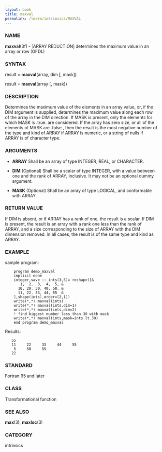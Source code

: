 ```yaml
---
layout: book
title: maxval
permalink: /learn/intrinsics/MAXVAL
---
```

### NAME

__maxval__(3f) - \[ARRAY REDUCTION\] determines the maximum value in an array or row
(GFDL)

### SYNTAX

result = __maxval__(array, dim \[, mask\])

result = __maxval__(array \[, mask\])

### DESCRIPTION

Determines the maximum value of the elements in an array value, or, if
the DIM argument is supplied, determines the maximum value along each
row of the array in the DIM direction. If MASK is present, only the
elements for which MASK is .true. are considered. If the array has zero
size, or all of the elements of MASK are .false., then the result is the
most negative number of the type and kind of ARRAY if ARRAY is numeric,
or a string of nulls if ARRAY is of character type.

### ARGUMENTS

  - __ARRAY__
    Shall be an array of type INTEGER, REAL, or CHARACTER.

  - __DIM__
    (Optional) Shall be a scalar of type INTEGER, with a value between
    one and the rank of ARRAY, inclusive. It may not be an optional
    dummy argument.

  - __MASK__
    (Optional) Shall be an array of type LOGICAL, and conformable with
    ARRAY.

### RETURN VALUE

If DIM is absent, or if ARRAY has a rank of one, the result is a scalar.
If DIM is present, the result is an array with a rank one less than the
rank of ARRAY, and a size corresponding to the size of ARRAY with the
DIM dimension removed. In all cases, the result is of the same type and
kind as ARRAY.

### EXAMPLE

sample program:

```
    program demo_maxval
    implicit none
    integer,save :: ints(3,5)= reshape([&
       1,  2,  3,  4,  5, &
      10, 20, 30, 40, 50, &
      11, 22, 33, 44, 55  &
    ],shape(ints),order=[2,1])
    write(*,*) maxval(ints)
    write(*,*) maxval(ints,dim=1)
    write(*,*) maxval(ints,dim=2)
    ! find biggest number less than 30 with mask
    write(*,*) maxval(ints,mask=ints.lt.30)
    end program demo_maxval
```

Results:

```
   55
   11     22     33     44     55
    5     50     55
   22
```

### STANDARD

Fortran 95 and later

### CLASS

Transformational function

### SEE ALSO

__max__(3), __maxloc__(3)

### CATEGORY

intrinsics
